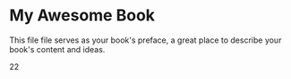# My Awesome Book

This file file serves as your book's preface, a great place to describe your book's content and ideas.
 
22

